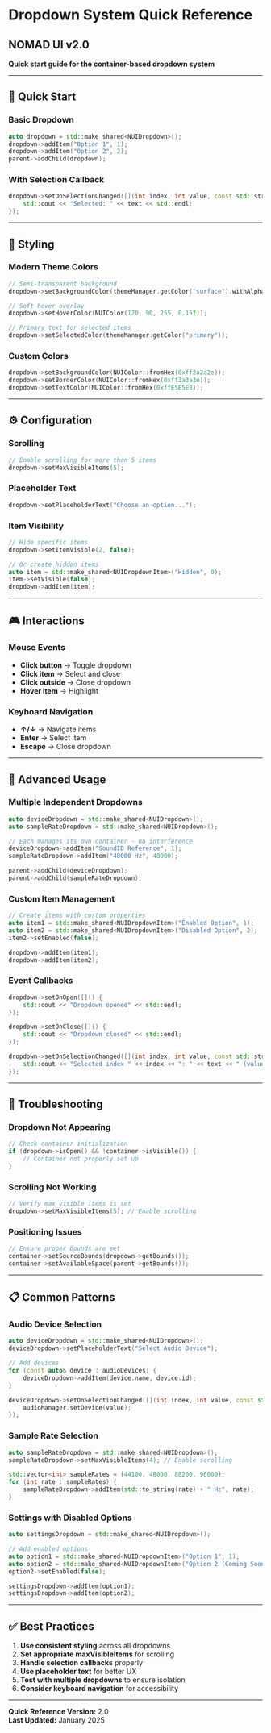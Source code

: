 # Dropdown System Quick Reference
## NOMAD UI v2.0

**Quick start guide for the container-based dropdown system**

---

## 🚀 **Quick Start**

### **Basic Dropdown**
```cpp
auto dropdown = std::make_shared<NUIDropdown>();
dropdown->addItem("Option 1", 1);
dropdown->addItem("Option 2", 2);
parent->addChild(dropdown);
```

### **With Selection Callback**
```cpp
dropdown->setOnSelectionChanged([](int index, int value, const std::string& text) {
    std::cout << "Selected: " << text << std::endl;
});
```

---

## 🎨 **Styling**

### **Modern Theme Colors**
```cpp
// Semi-transparent background
dropdown->setBackgroundColor(themeManager.getColor("surface").withAlpha(0.95f));

// Soft hover overlay
dropdown->setHoverColor(NUIColor(120, 90, 255, 0.15f));

// Primary text for selected items
dropdown->setSelectedColor(themeManager.getColor("primary"));
```

### **Custom Colors**
```cpp
dropdown->setBackgroundColor(NUIColor::fromHex(0xff2a2a2e));
dropdown->setBorderColor(NUIColor::fromHex(0xff3a3a3e));
dropdown->setTextColor(NUIColor::fromHex(0xffE5E5E8));
```

---

## ⚙️ **Configuration**

### **Scrolling**
```cpp
// Enable scrolling for more than 5 items
dropdown->setMaxVisibleItems(5);
```

### **Placeholder Text**
```cpp
dropdown->setPlaceholderText("Choose an option...");
```

### **Item Visibility**
```cpp
// Hide specific items
dropdown->setItemVisible(2, false);

// Or create hidden items
auto item = std::make_shared<NUIDropdownItem>("Hidden", 0);
item->setVisible(false);
dropdown->addItem(item);
```

---

## 🎮 **Interactions**

### **Mouse Events**
- **Click button** → Toggle dropdown
- **Click item** → Select and close
- **Click outside** → Close dropdown
- **Hover item** → Highlight

### **Keyboard Navigation**
- **↑/↓** → Navigate items
- **Enter** → Select item
- **Escape** → Close dropdown

---

## 🔧 **Advanced Usage**

### **Multiple Independent Dropdowns**
```cpp
auto deviceDropdown = std::make_shared<NUIDropdown>();
auto sampleRateDropdown = std::make_shared<NUIDropdown>();

// Each manages its own container - no interference
deviceDropdown->addItem("SoundID Reference", 1);
sampleRateDropdown->addItem("48000 Hz", 48000);

parent->addChild(deviceDropdown);
parent->addChild(sampleRateDropdown);
```

### **Custom Item Management**
```cpp
// Create items with custom properties
auto item1 = std::make_shared<NUIDropdownItem>("Enabled Option", 1);
auto item2 = std::make_shared<NUIDropdownItem>("Disabled Option", 2);
item2->setEnabled(false);

dropdown->addItem(item1);
dropdown->addItem(item2);
```

### **Event Callbacks**
```cpp
dropdown->setOnOpen([]() {
    std::cout << "Dropdown opened" << std::endl;
});

dropdown->setOnClose([]() {
    std::cout << "Dropdown closed" << std::endl;
});

dropdown->setOnSelectionChanged([](int index, int value, const std::string& text) {
    std::cout << "Selected index " << index << ": " << text << " (value: " << value << ")" << std::endl;
});
```

---

## 🐛 **Troubleshooting**

### **Dropdown Not Appearing**
```cpp
// Check container initialization
if (dropdown->isOpen() && !container->isVisible()) {
    // Container not properly set up
}
```

### **Scrolling Not Working**
```cpp
// Verify max visible items is set
dropdown->setMaxVisibleItems(5); // Enable scrolling
```

### **Positioning Issues**
```cpp
// Ensure proper bounds are set
container->setSourceBounds(dropdown->getBounds());
container->setAvailableSpace(parent->getBounds());
```

---

## 📋 **Common Patterns**

### **Audio Device Selection**
```cpp
auto deviceDropdown = std::make_shared<NUIDropdown>();
deviceDropdown->setPlaceholderText("Select Audio Device");

// Add devices
for (const auto& device : audioDevices) {
    deviceDropdown->addItem(device.name, device.id);
}

deviceDropdown->setOnSelectionChanged([](int index, int value, const std::string& text) {
    audioManager.setDevice(value);
});
```

### **Sample Rate Selection**
```cpp
auto sampleRateDropdown = std::make_shared<NUIDropdown>();
sampleRateDropdown->setMaxVisibleItems(4); // Enable scrolling

std::vector<int> sampleRates = {44100, 48000, 88200, 96000};
for (int rate : sampleRates) {
    sampleRateDropdown->addItem(std::to_string(rate) + " Hz", rate);
}
```

### **Settings with Disabled Options**
```cpp
auto settingsDropdown = std::make_shared<NUIDropdown>();

// Add enabled options
auto option1 = std::make_shared<NUIDropdownItem>("Option 1", 1);
auto option2 = std::make_shared<NUIDropdownItem>("Option 2 (Coming Soon)", 2);
option2->setEnabled(false);

settingsDropdown->addItem(option1);
settingsDropdown->addItem(option2);
```

---

## ✅ **Best Practices**

1. **Use consistent styling** across all dropdowns
2. **Set appropriate maxVisibleItems** for scrolling
3. **Handle selection callbacks** properly
4. **Use placeholder text** for better UX
5. **Test with multiple dropdowns** to ensure isolation
6. **Consider keyboard navigation** for accessibility

---

**Quick Reference Version:** 2.0  
**Last Updated:** January 2025
